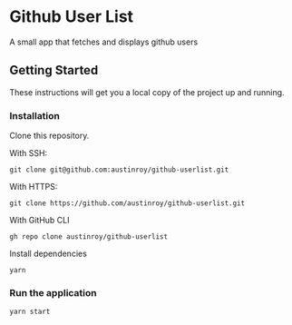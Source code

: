 # Github User List

A small app that fetches and displays github users
## Getting Started

These instructions will get you a local copy of the project up and running.

### Installation

Clone this repository.

With SSH:
```
git clone git@github.com:austinroy/github-userlist.git
```

With HTTPS:
```
git clone https://github.com/austinroy/github-userlist.git
```

With GitHub CLI
```
gh repo clone austinroy/github-userlist
```


Install dependencies

```
yarn
```

### Run the application

```
yarn start
```